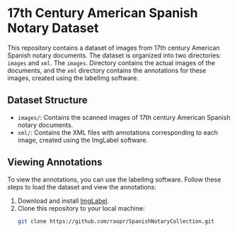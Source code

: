 # 17th Century American Spanish Notary Dataset

This repository contains a dataset of images from 17th century American Spanish notary documents. The dataset is organized into two directories: `images` and `xml`. The `images`.
Directory contains the actual images of the documents, and the `xml` directory contains the annotations for these images, created using the labelImg software.

## Dataset Structure

- `images/`: Contains the scanned images of 17th century American Spanish notary documents.
- `xml/`: Contains the XML files with annotations corresponding to each image, created using the ImgLabel software.

## Viewing Annotations

To view the annotations, you can use the labelImg software. Follow these steps to load the dataset and view the annotations:

1. Download and install [ImgLabel](https://github.com/HumanSignal/labelImg).
2. Clone this repository to your local machine:
   ```bash
   git clone https://github.com/raopr/SpanishNotaryCollection.git
